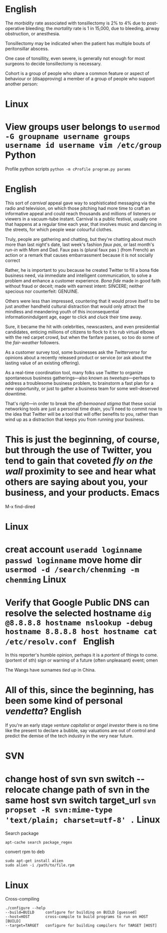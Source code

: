 English
====
The *morbidity* rate associated with tonsillectomy is 2% to 4% due to
post-operative bleeding; the *mortality* rate is 1 in 15,000, due to bleeding,
airway obstruction, or anesthesia.

Tonsillectomy may be indicated when the patient has multiple bouts of
peritonsillar abscess.

One case of tonsillity, even severe, is generally not enough for most surgeons
to decide tonsillectomy is necessary.

Cohort is a group of people who share a common feature or aspect of behaviour or
(disapproving) a member of a group of people who support another person:

Linux
====
View groups user belongs to 
`
usermod -G groupname username
groups username
id username
vim /etc/group
`
Python
====
Profile python scripts
`
python -m cProfile program.py params
`

English
====
This sort of *carnival* appeal gave way to sophisticated messaging via the radio
and television, on which those pitching had more time to craft an informative
appeal and could reach thousands and millions of listeners or viewers in a
vacuum-tube instant. Carnival is a public festival, usually one that happens at
a regular time each year, that involves music and dancing in the streets, for
which people wear colourful clothes.

Truly, people are gathering and chatting, but they're chatting about much more
than last night's date, last week's fashion *faux pas*, or last month's *run-in*
with Mom and Dad.  Faux pas is (plural faux pas ) (from French) an action or a
remark that causes embarrassment because it is not socially correct

Rather, he is important to you because he created Twitter to fill a bona fide
business need, via immediate and intelligent communication, to solve a problem
and enhance a customer experience. *Bona fide* made in good faith without fraud
or deceit; made with earnest intent: SINCERE; neither specious nor counterfeit:
GENUINE.

Others were less than impressed, countering that it would prove itself to be
just another handheld cultural distraction that would only attract the
mindless and meandering youth of this inconsequential informationindulgent
age, eager to click and *cluck* their time away.

Sure, it became the hit with celebrities, newscasters, and even
presidential candidates, enticing millions of citizens to flock to it to
rub virtual elbows with the red carpet crowd, but when the fanfare
passes, so too do some of the *fair-weather* followers.

As a customer survey tool, some businesses ask the *Twitterverse* for opinions
about a recently released product or service (or ask about the lasting value of
    an existing offering).

As a real-time coordination tool, many folks use Twitter to
organize spontaneous business gatherings—also known
as *tweetups*—perhaps to address a troublesome business
problem, to brainstorm a fast plan for a new opportunity,
or just to gather a business team for some well-deserved
downtime.

That's right—in order to break the *oft-bemoaned stigma* that these social
networking tools are just a personal time drain, you'll need to commit now to
the idea that Twitter will be a tool that will offer benefits to you, rather
than wind up as a distraction that keeps you from running your business.

This is just the beginning, of course, but through the use of Twitter,
you tend to gain that coveted *fly on the wall* proximity to see and
hear what others are saying about you, your business, and your products.
Emacs
====
M-x find-dired

Linux
====
creat account
`
useradd loginname
passwd loginname
`
move home dir
`
usermod -d /search/chenming -m chenming
`
Linux
=====
Verify that Google Public DNS can resolve the selected hostname
`dig @8.8.8.8 hostname
nslookup -debug hostname 8.8.8.8
host hostname
cat /etc/resolv.conf
`
English
=====
In this reporter's humble opinion, perhaps it is a *portent* of things to come.
(portent of sth) sign or warning of a future (often unpleasant) event; omen

The Wangs have surnames *tied up* in China.

All of this, since the beginning, has been some kind of personal *vendetta*?
English
=====
If you're an early stage *venture capitalist* or *angel investor* there is no
time like the present to declare a bubble, say valuations are out of control and
predict the demise of the tech industry in the very near future.


SVN
====
change host of svn 
svn switch --relocate 
change path of svn in the same host
svn switch target_url
`
svn propset -R svn:mime-type 'text/plain; charset=utf-8' .
`
Linux
====
Search package

    apt-cache search package_regex

convert rpm to deb

    sudo apt-get install alien
    sudo alien -i /path/to/file.rpm
Linux
====
Cross-compiling 

    ./configure --help
    --build=BUILD     configure for building on BUILD [guessed]
    --host=HOST       cross-compile to build programs to run on HOST [BUILD]
    --target=TARGET   configure for building compilers for TARGET [HOST]
